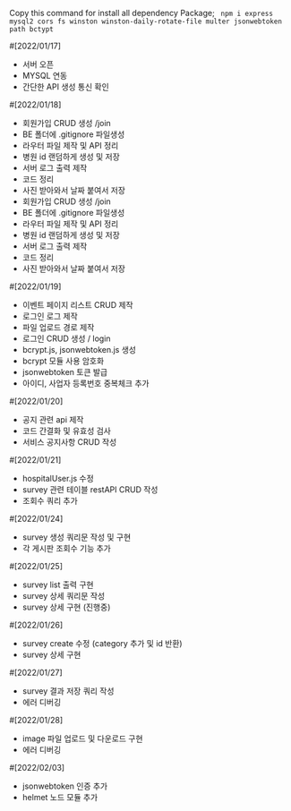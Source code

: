 Copy this command for install all dependency Package; 
` npm i express mysql2 cors fs winston winston-daily-rotate-file multer jsonwebtoken path bctypt`

#[2022/01/17]
* 서버 오픈
* MYSQL 연동
* 간단한 API 생성 통신 확인

#[2022/01/18]
* 회원가입 CRUD 생성 /join
* BE 폴더에 .gitignore 파일생성
* 라우터 파일 제작 및 API 정리
* 병원 id 랜덤하게 생성 및 저장
* 서버 로그 출력 제작
* 코드 정리
* 사진 받아와서 날짜 붙여서 저장
* 회원가입 CRUD 생성 /join
* BE 폴더에 .gitignore 파일생성
* 라우터 파일 제작 및 API 정리
* 병원 id 랜덤하게 생성 및 저장
* 서버 로그 출력 제작
* 코드 정리
* 사진 받아와서 날짜 붙여서 저장

#[2022/01/19]
* 이벤트 페이지 리스트 CRUD 제작
* 로그인 로그 제작
* 파일 업로드 경로 제작
* 로그인 CRUD 생성 / login
* bcrypt.js, jsonwebtoken.js 생성
* bcrypt 모듈 사용 암호화
* jsonwebtoken 토큰 발급
* 아이디, 사업자 등록번호 중복체크 추가

#[2022/01/20]
* 공지 관련 api 제작
* 코드 간결화 및 유효성 검사
* 서비스 공지사항 CRUD 작성

#[2022/01/21]
* hospitalUser.js 수정
* survey 관련 테이블 restAPI CRUD 작성
* 조회수 쿼리 추가

#[2022/01/24]
* survey 생성 쿼리문 작성 및 구현
* 각 게시판 조회수 기능 추가

#[2022/01/25]
* survey list 출력 구현
* survey 상세 쿼리문 작성
* survey 상세 구현 (진행중)

#[2022/01/26]
* survey create 수정 (category 추가 및 id 반환)
* survey 상세 구현

#[2022/01/27]
* survey 결과 저장 쿼리 작성
* 에러 디버깅

#[2022/01/28]
* image 파일 업로드 및 다운로드 구현
* 에러 디버깅

#[2022/02/03]
* jsonwebtoken 인증 추가
* helmet 노드 모듈 추가
